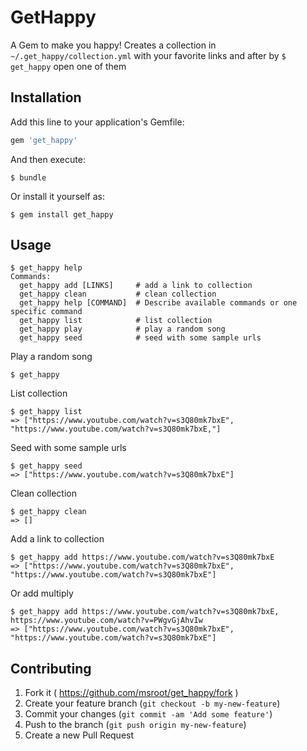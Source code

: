 # GetHappy

A Gem to make you happy!
Creates a collection in `~/.get_happy/collection.yml` with your favorite links and after by `$ get_happy` open one of them

## Installation

Add this line to your application's Gemfile:

```ruby
gem 'get_happy'
```

And then execute:

    $ bundle

Or install it yourself as:

    $ gem install get_happy

## Usage

    $ get_happy help
	Commands:
	  get_happy add [LINKS]     # add a link to collection
	  get_happy clean           # clean collection
	  get_happy help [COMMAND]  # Describe available commands or one specific command
	  get_happy list            # list collection
	  get_happy play            # play a random song
	  get_happy seed            # seed with some sample urls

Play a random song

    $ get_happy

List collection

    $ get_happy list
	=> ["https://www.youtube.com/watch?v=s3Q80mk7bxE", "https://www.youtube.com/watch?v=s3Q80mk7bxE,"]

Seed with some sample urls

    $ get_happy seed
	=> ["https://www.youtube.com/watch?v=s3Q80mk7bxE"]

Clean collection

    $ get_happy clean
	=> []

Add a link to collection

    $ get_happy add https://www.youtube.com/watch?v=s3Q80mk7bxE
	=> ["https://www.youtube.com/watch?v=s3Q80mk7bxE", "https://www.youtube.com/watch?v=s3Q80mk7bxE"]

Or add multiply

	
    $ get_happy add https://www.youtube.com/watch?v=s3Q80mk7bxE, https://www.youtube.com/watch?v=PWgvGjAhvIw
	=> ["https://www.youtube.com/watch?v=s3Q80mk7bxE", "https://www.youtube.com/watch?v=s3Q80mk7bxE"]	




## Contributing

1. Fork it ( https://github.com/msroot/get_happy/fork )
2. Create your feature branch (`git checkout -b my-new-feature`)
3. Commit your changes (`git commit -am 'Add some feature'`)
4. Push to the branch (`git push origin my-new-feature`)
5. Create a new Pull Request
